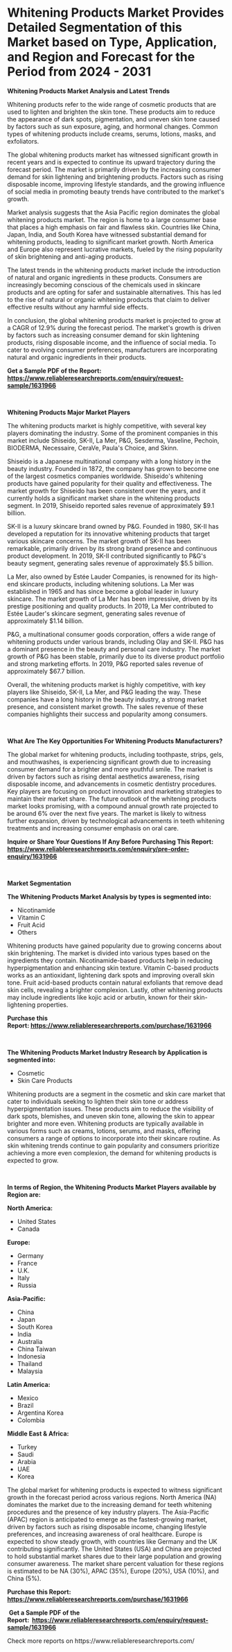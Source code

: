 <p><h1>Whitening Products Market Provides Detailed Segmentation of this Market based on Type, Application, and Region and Forecast for the Period from 2024 - 2031</h1></p><p><strong>Whitening Products Market Analysis and Latest Trends</strong></p>
<p><p>Whitening products refer to the wide range of cosmetic products that are used to lighten and brighten the skin tone. These products aim to reduce the appearance of dark spots, pigmentation, and uneven skin tone caused by factors such as sun exposure, aging, and hormonal changes. Common types of whitening products include creams, serums, lotions, masks, and exfoliators.</p><p>The global whitening products market has witnessed significant growth in recent years and is expected to continue its upward trajectory during the forecast period. The market is primarily driven by the increasing consumer demand for skin lightening and brightening products. Factors such as rising disposable income, improving lifestyle standards, and the growing influence of social media in promoting beauty trends have contributed to the market's growth.</p><p>Market analysis suggests that the Asia Pacific region dominates the global whitening products market. The region is home to a large consumer base that places a high emphasis on fair and flawless skin. Countries like China, Japan, India, and South Korea have witnessed substantial demand for whitening products, leading to significant market growth. North America and Europe also represent lucrative markets, fueled by the rising popularity of skin brightening and anti-aging products.</p><p>The latest trends in the whitening products market include the introduction of natural and organic ingredients in these products. Consumers are increasingly becoming conscious of the chemicals used in skincare products and are opting for safer and sustainable alternatives. This has led to the rise of natural or organic whitening products that claim to deliver effective results without any harmful side effects.</p><p>In conclusion, the global whitening products market is projected to grow at a CAGR of 12.9% during the forecast period. The market's growth is driven by factors such as increasing consumer demand for skin lightening products, rising disposable income, and the influence of social media. To cater to evolving consumer preferences, manufacturers are incorporating natural and organic ingredients in their products.</p></p>
<p><strong>Get a Sample PDF of the Report:&nbsp; <a href="https://www.reliableresearchreports.com/enquiry/request-sample/1631966">https://www.reliableresearchreports.com/enquiry/request-sample/1631966</a></strong></p>
<p>&nbsp;</p>
<p><strong>Whitening Products Major Market Players</strong></p>
<p><p>The whitening products market is highly competitive, with several key players dominating the industry. Some of the prominent companies in this market include Shiseido, SK-II, La Mer, P&G, Sesderma, Vaseline, Pechoin, BIODERMA, Necessaire, CeraVe, Paula's Choice, and Skinn.</p><p>Shiseido is a Japanese multinational company with a long history in the beauty industry. Founded in 1872, the company has grown to become one of the largest cosmetics companies worldwide. Shiseido's whitening products have gained popularity for their quality and effectiveness. The market growth for Shiseido has been consistent over the years, and it currently holds a significant market share in the whitening products segment. In 2019, Shiseido reported sales revenue of approximately $9.1 billion.</p><p>SK-II is a luxury skincare brand owned by P&G. Founded in 1980, SK-II has developed a reputation for its innovative whitening products that target various skincare concerns. The market growth of SK-II has been remarkable, primarily driven by its strong brand presence and continuous product development. In 2019, SK-II contributed significantly to P&G's beauty segment, generating sales revenue of approximately $5.5 billion.</p><p>La Mer, also owned by Estée Lauder Companies, is renowned for its high-end skincare products, including whitening solutions. La Mer was established in 1965 and has since become a global leader in luxury skincare. The market growth of La Mer has been impressive, driven by its prestige positioning and quality products. In 2019, La Mer contributed to Estée Lauder's skincare segment, generating sales revenue of approximately $1.14 billion.</p><p>P&G, a multinational consumer goods corporation, offers a wide range of whitening products under various brands, including Olay and SK-II. P&G has a dominant presence in the beauty and personal care industry. The market growth of P&G has been stable, primarily due to its diverse product portfolio and strong marketing efforts. In 2019, P&G reported sales revenue of approximately $67.7 billion.</p><p>Overall, the whitening products market is highly competitive, with key players like Shiseido, SK-II, La Mer, and P&G leading the way. These companies have a long history in the beauty industry, a strong market presence, and consistent market growth. The sales revenue of these companies highlights their success and popularity among consumers.</p></p>
<p>&nbsp;</p>
<p><strong>What Are The Key Opportunities For Whitening Products Manufacturers?</strong></p>
<p><p>The global market for whitening products, including toothpaste, strips, gels, and mouthwashes, is experiencing significant growth due to increasing consumer demand for a brighter and more youthful smile. The market is driven by factors such as rising dental aesthetics awareness, rising disposable income, and advancements in cosmetic dentistry procedures. Key players are focusing on product innovation and marketing strategies to maintain their market share. The future outlook of the whitening products market looks promising, with a compound annual growth rate projected to be around 6% over the next five years. The market is likely to witness further expansion, driven by technological advancements in teeth whitening treatments and increasing consumer emphasis on oral care.</p></p>
<p><strong>Inquire or Share Your Questions If Any Before Purchasing This Report: <a href="https://www.reliableresearchreports.com/enquiry/pre-order-enquiry/1631966">https://www.reliableresearchreports.com/enquiry/pre-order-enquiry/1631966</a></strong></p>
<p>&nbsp;</p>
<p><strong>Market Segmentation</strong></p>
<p><strong>The Whitening Products Market Analysis by types is segmented into:</strong></p>
<p><ul><li>Nicotinamide</li><li>Vitamin C</li><li>Fruit Acid</li><li>Others</li></ul></p>
<p><p>Whitening products have gained popularity due to growing concerns about skin brightening. The market is divided into various types based on the ingredients they contain. Nicotinamide-based products help in reducing hyperpigmentation and enhancing skin texture. Vitamin C-based products works as an antioxidant, lightening dark spots and improving overall skin tone. Fruit acid-based products contain natural exfoliants that remove dead skin cells, revealing a brighter complexion. Lastly, other whitening products may include ingredients like kojic acid or arbutin, known for their skin-lightening properties.</p></p>
<p><strong>Purchase this Report:&nbsp;<a href="https://www.reliableresearchreports.com/purchase/1631966">https://www.reliableresearchreports.com/purchase/1631966</a></strong></p>
<p>&nbsp;</p>
<p><strong>The Whitening Products Market Industry Research by Application is segmented into:</strong></p>
<p><ul><li>Cosmetic</li><li>Skin Care Products</li></ul></p>
<p><p>Whitening products are a segment in the cosmetic and skin care market that cater to individuals seeking to lighten their skin tone or address hyperpigmentation issues. These products aim to reduce the visibility of dark spots, blemishes, and uneven skin tone, allowing the skin to appear brighter and more even. Whitening products are typically available in various forms such as creams, lotions, serums, and masks, offering consumers a range of options to incorporate into their skincare routine. As skin whitening trends continue to gain popularity and consumers prioritize achieving a more even complexion, the demand for whitening products is expected to grow.</p></p>
<p>&nbsp;</p>
<p><strong>In terms of Region, the Whitening Products Market Players available by Region are:</strong></p>
<p>
    <p> <strong> North America: </strong>
        <ul>
            <li>United States</li>
            <li>Canada</li>
        </ul>
        </p> 
    <p> <strong> Europe: </strong>
        <ul>
            <li>Germany</li>
            <li>France</li>
            <li>U.K.</li>
            <li>Italy</li>
            <li>Russia</li>
        </ul>
        </p> 
    <p> <strong> Asia-Pacific: </strong>
        <ul>
            <li>China</li>
            <li>Japan</li>
            <li>South Korea</li>
            <li>India</li>
            <li>Australia</li>
            <li>China Taiwan</li>
            <li>Indonesia</li>
            <li>Thailand</li>
            <li>Malaysia</li>
        </ul>
        </p> 
    <p> <strong> Latin America: </strong>
        <ul>
            <li>Mexico</li>
            <li>Brazil</li>
            <li>Argentina Korea</li>
            <li>Colombia</li>
        </ul>
        </p> 
    <p> <strong> Middle East & Africa: </strong>
        <ul>
            <li>Turkey</li>
            <li>Saudi</li>
            <li>Arabia</li>
            <li>UAE</li>
            <li>Korea</li>
        </ul>
    </p>
    </p>
<p><p>The global market for whitening products is expected to witness significant growth in the forecast period across various regions. North America (NA) dominates the market due to the increasing demand for teeth whitening procedures and the presence of key industry players. The Asia-Pacific (APAC) region is anticipated to emerge as the fastest-growing market, driven by factors such as rising disposable income, changing lifestyle preferences, and increasing awareness of oral healthcare. Europe is expected to show steady growth, with countries like Germany and the UK contributing significantly. The United States (USA) and China are projected to hold substantial market shares due to their large population and growing consumer awareness. The market share percent valuation for these regions is estimated to be NA (30%), APAC (35%), Europe (20%), USA (10%), and China (5%).</p></p>
<p><strong>Purchase this Report: <a href="https://www.reliableresearchreports.com/purchase/1631966">https://www.reliableresearchreports.com/purchase/1631966</a></strong></p>
<p>&nbsp;<strong>Get a Sample PDF of the Report:&nbsp;&nbsp;<a href="https://www.reliableresearchreports.com/enquiry/request-sample/1631966">https://www.reliableresearchreports.com/enquiry/request-sample/1631966</a></strong></p>
<p><strong></strong></p>
<p>Check more reports on https://www.reliableresearchreports.com/</p>